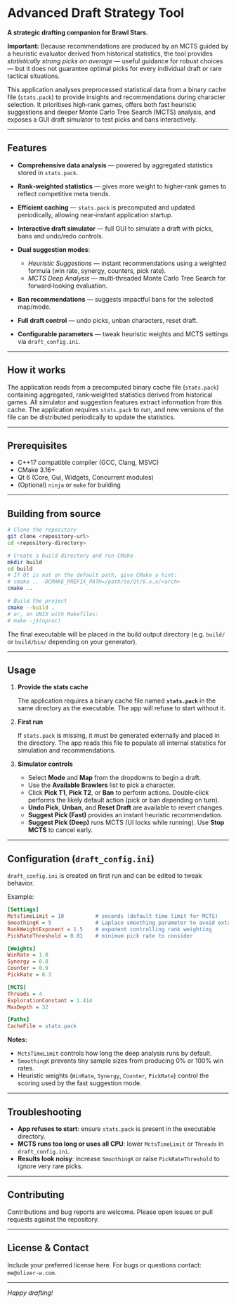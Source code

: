 # Advanced Draft Strategy Tool

**A strategic drafting companion for Brawl Stars.**

**Important:** Because recommendations are produced by an MCTS guided by a heuristic evaluator derived from historical statistics, the tool provides *statistically strong picks on average* — useful guidance for robust choices — but it does not guarantee optimal picks for every individual draft or rare tactical situations.

This application analyses preprocessed statistical data from a binary cache file (`stats.pack`) to provide insights and recommendations during character selection. It prioritises high‑rank games, offers both fast heuristic suggestions and deeper Monte Carlo Tree Search (MCTS) analysis, and exposes a GUI draft simulator to test picks and bans interactively.

---

## Features

* **Comprehensive data analysis** — powered by aggregated statistics stored in `stats.pack`.
* **Rank‑weighted statistics** — gives more weight to higher‑rank games to reflect competitive meta trends.
* **Efficient caching** — `stats.pack` is precomputed and updated periodically, allowing near‑instant application startup.
* **Interactive draft simulator** — full GUI to simulate a draft with picks, bans and undo/redo controls.
* **Dual suggestion modes**:

  * *Heuristic Suggestions* — instant recommendations using a weighted formula (win rate, synergy, counters, pick rate).
  * *MCTS Deep Analysis* — multi‑threaded Monte Carlo Tree Search for forward‑looking evaluation.
* **Ban recommendations** — suggests impactful bans for the selected map/mode.
* **Full draft control** — undo picks, unban characters, reset draft.
* **Configurable parameters** — tweak heuristic weights and MCTS settings via `draft_config.ini`.

---

## How it works

The application reads from a precomputed binary cache file (`stats.pack`) containing aggregated, rank‑weighted statistics derived from historical games. All simulator and suggestion features extract information from this cache. The application requires `stats.pack` to run, and new versions of the file can be distributed periodically to update the statistics.

---

## Prerequisites

* C++17 compatible compiler (GCC, Clang, MSVC)
* CMake 3.16+
* Qt 6 (Core, Gui, Widgets, Concurrent modules)
* (Optional) `ninja` or `make` for building

---

## Building from source

```bash
# Clone the repository
git clone <repository-url>
cd <repository-directory>

# Create a build directory and run CMake
mkdir build
cd build
# If Qt is not on the default path, give CMake a hint:
# cmake .. -DCMAKE_PREFIX_PATH=/path/to/Qt/6.x.x/<arch>
cmake ..

# Build the project
cmake --build .
# or, on UNIX with Makefiles:
# make -j$(nproc)
```

The final executable will be placed in the build output directory (e.g. `build/` or `build/bin/` depending on your generator).

---

## Usage

1. **Provide the stats cache**

   The application requires a binary cache file named **`stats.pack`** in the same directory as the executable. The app will refuse to start without it.

2. **First run**

   If `stats.pack` is missing, it must be generated externally and placed in the directory. The app reads this file to populate all internal statistics for simulation and recommendations.

3. **Simulator controls**

   * Select **Mode** and **Map** from the dropdowns to begin a draft.
   * Use the **Available Brawlers** list to pick a character.
   * Click **Pick T1**, **Pick T2**, or **Ban** to perform actions. Double‑click performs the likely default action (pick or ban depending on turn).
   * **Undo Pick**, **Unban**, and **Reset Draft** are available to revert changes.
   * **Suggest Pick (Fast)** provides an instant heuristic recommendation.
   * **Suggest Pick (Deep)** runs MCTS (UI locks while running). Use **Stop MCTS** to cancel early.

---

## Configuration (`draft_config.ini`)

`draft_config.ini` is created on first run and can be edited to tweak behavior.

Example:

```ini
[Settings]
MctsTimeLimit = 10          # seconds (default time limit for MCTS)
SmoothingK = 5              # Laplace smoothing parameter to avoid extreme win rates
RankWeightExponent = 1.5    # exponent controlling rank weighting
PickRateThreshold = 0.01    # minimum pick rate to consider

[Weights]
WinRate = 1.0
Synergy = 0.8
Counter = 0.9
PickRate = 0.3

[MCTS]
Threads = 4
ExplorationConstant = 1.414
MaxDepth = 32

[Paths]
CacheFile = stats.pack

```

**Notes:**

* `MctsTimeLimit` controls how long the deep analysis runs by default.
* `SmoothingK` prevents tiny sample sizes from producing 0% or 100% win rates.
* Heuristic weights (`WinRate`, `Synergy`, `Counter`, `PickRate`) control the scoring used by the fast suggestion mode.

---

## Troubleshooting

* **App refuses to start**: ensure `stats.pack` is present in the executable directory.
* **MCTS runs too long or uses all CPU**: lower `MctsTimeLimit` or `Threads` in `draft_config.ini`.
* **Results look noisy**: increase `SmoothingK` or raise `PickRateThreshold` to ignore very rare picks.

---

## Contributing

Contributions and bug reports are welcome. Please open issues or pull requests against the repository.

---

## License & Contact

Include your preferred license here. For bugs or questions contact: `me@oliver-w.com`.

---

*Happy drafting!*
